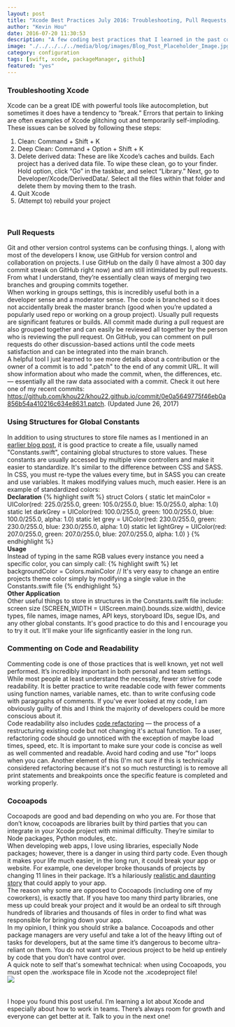 ```yaml
---
layout: post
title: "Xcode Best Practices July 2016: Troubleshooting, Pull Requests, Cocoapods, and More"
author: "Kevin Hou"
date: 2016-07-20 11:30:53
description: "A few coding best practices that I learned in the past couple of weeks from my manager and mentor. These are primarily Xcode-oriented but can easily be applied to other languages and IDE's"
image: "./../../../../media/blog/images/Blog_Post_Placeholder_Image.jpg"
category: configuration
tags: [swift, xcode, packageManager, github]
featured: "yes"
---
```

<h3 class="post-subheader">Troubleshooting Xcode</h3>
Xcode can be a great IDE with powerful tools like autocompletion, but sometimes it does have a tendency to “break.” Errors that pertain to linking are often examples of Xcode glitching out and temporarily self-imploding. These issues can be solved by following these steps:
<ol>
  <li>Clean: Command + Shift + K</li>
  <li>Deep Clean: Command + Option + Shift + K</li>
  <li>Delete derived data: These are like Xcode’s caches and builds. Each project has a derived data file. To wipe these clean, go to your finder. Hold option, click “Go” in the taskbar, and select “Library.” Next, go to Developer/Xcode/DerivedData/. Select all the files within that folder and delete them by moving them to the trash.</li>
  <li>Quit Xcode</li>
  <li>(Attempt to) rebuild your project</li>
</ol>

<br class="post-line-break">
<h3 class="post-subheader">Pull Requests</h3>
Git and other version control systems can be confusing things. I, along with most of the developers I know, use GitHub for version control and collaboration on projects. I use GitHub on the daily (I have almost a 300 day commit streak on GitHub right now) and am still intimidated by pull requests. From what I understand, they’re essentially clean ways of merging two branches and grouping commits together.
<br class="post-line-break">
When working in groups settings, this is incredibly useful both in a developer sense and a moderator sense. The code is branched so it does not accidentally break the master branch (good when you’re updated a popularly used repo or working on a group project). Usually pull requests are significant features or builds. All commit made during a pull request are also grouped together and can easily be reviewed all together by the person who is reviewing the pull request. On GitHub, you can comment on pull requests do other discussion-based actions until the code meets satisfaction and can be integrated into the main branch.
<br class="post-line-break">
A helpful tool I just learned to see more details about a contribution or the owner of a commit is to add ".patch" to the end of any commit URL. It will show information about who made the commit, when, the differences, etc. — essentially all the raw data associated with a commit. Check it out here one of my recent commits: <a href="https://github.com/khou22/khou22.github.io/commit/0e0a5649775f46eb0a856b54a410216c634e8631.patch" target="_blank">https://github.com/khou22/khou22.github.io/commit/0e0a5649775f46eb0a856b54a410216c634e8631.patch</a>. (Updated June 26, 2017)

<br class="post-line-break">
<h3 class="post-subheader">Using Structures for Global Constants</h3>
In addition to using structures to store file names as I mentioned in an <a href="http://khou22.github.io/programming/2016/07/20/swift-tips-and-tricks-july-2016-extensions-structures-and-outlet-collections.html" target="_blank">earlier blog post</a>, it is good practice to create a file, usually named "Constants.swift", containing global structures to store values. These constants are usually accessed by multiple view controllers and make it easier to standardize. It's similar to the difference between CSS and SASS. In CSS, you must re-type the values every time, but in SASS you can create and use variables. It makes modifying values much, much easier. Here is an example of standardized colors:
<br class="post-line-break">
<b>Declaration</b>
{% highlight swift %}
struct Colors {
    static let mainColor     = UIColor(red: 225.0/255.0, green: 105.0/255.0, blue: 15.0/255.0, alpha: 1.0)
    static let darkGrey       = UIColor(red: 100.0/255.0, green: 100.0/255.0, blue: 100.0/255.0, alpha: 1.0)
    static let grey              = UIColor(red: 230.0/255.0, green: 230.0/255.0, blue: 230.0/255.0, alpha: 1.0)
    static let lightGrey       = UIColor(red: 207.0/255.0, green: 207.0/255.0, blue: 207.0/255.0, alpha: 1.0)
}
{% endhighlight %}
<br class="post-line-break">
<b>Usage</b><br>
Instead of typing in the same RGB values every instance you need a specific color, you can simply call:
{% highlight swift %}
let backgroundColor = Colors.mainColor
// It's very easy to change an entire projects theme color simply by modifying a single value in the Constants.swift file
{% endhighlight %}
<br class="post-line-break">
<b>Other Application</b><br>
Other useful things to store in structures in the Constants.swift file include: screen size (SCREEN_WIDTH = UIScreen.main().bounds.size.width), device types, file names, image names, API keys, storyboard IDs, segue IDs, and any other global constants. It's good practice to do this and I encourage you to try it out. It'll make your life signficantly easier in the long run.

<br class="post-line-break">
<h3 class="post-subheader">Commenting on Code and Readability</h3>
Commenting code is one of those practices that is well known, yet not well performed. It’s incredibly important in both personal and team settings. While most people at least understand the necessity, fewer strive for code readability. It is better practice to write readable code with fewer comments using function names, variable names, etc. than to write confusing code with paragraphs of comments. If you've ever looked at my code, I am obviously guilty of this and I think the majority of developers could be more conscious about it.
<br class="post-line-break">
Code readability also includes <a href="https://en.wikipedia.org/wiki/Code_refactoring" target="_blank">code refactoring</a> — the process of a restructuring existing code but not changing it's actual function. To a user, refactoring code should go unnoticed with the exception of maybe load times, speed, etc. It is important to make sure your code is concise as well as well commented and readable. Avoid hard coding and use "for" loops when you can. Another element of this (I'm not sure if this is technically considered refactoring because it's not so much resturcting) is to remove all print statements and breakpoints once the specific feature is completed and working properly.

<br class="post-line-break">
<h3 class="post-subheader">Cocoapods</h3>
Cocoapods are good and bad depending on who you are. For those that don’t know, cocoapods are libraries built by third parties that you can integrate in your Xcode project with minimal difficulty. They’re similar to Node packages, Python modules, etc.
<br class="post-line-break">
When developing web apps, I love using libraries, especially Node packages; however, there is a danger in using third party code. Even though it makes your life much easier, in the long run, it could break your app or website. For example, one developer broke thousands of projects by changing 11 lines in their package. It’s a hilariously <a href="http://www.theregister.co.uk/2016/03/23/npm_left_pad_chaos/" target="_blank">realistic and daunting story</a> that could apply to your app.
<br class="post-line-break">
The reason why some are opposed to Cocoapods (including one of my coworkers), is exactly that. If you have too many third party libraries, one mess up could break your project and it would be an ordeal to sift through hundreds of libraries and thousands of files in order to find what was responsible for bringing down your app.
<br class="post-line-break">
In my opinion, I think you should strike a balance. Cocoapods and other package managers are very useful and take a lot of the heavy lifting out of tasks for developers, but at the same time it’s dangerous to become ultra-reliant on them. You do not want your precious project to be held up entirely by code that you don’t have control over.
<br class="post-line-break">
A quick note to self that's somewhat technical: when using Cocoapods, you must open the .workspace file in Xcode not the .xcodeproject file!<br>
<img src="./../../../../media/blog/images/Installing_Cocoapods.png" class="iPhone-screenshots-large"><br>
<br class="post-line-break">
<br class="post-line-break">
I hope you found this post useful. I’m learning a lot about Xcode and especially about how to work in teams. There’s always room for growth and everyone can get better at it. Talk to you in the next one!

